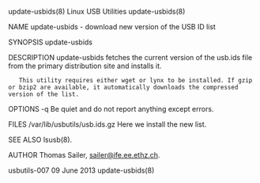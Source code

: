 update-usbids(8)                                                                          Linux USB Utilities                                                                         update-usbids(8)

NAME
       update-usbids - download new version of the USB ID list

SYNOPSIS
       update-usbids

DESCRIPTION
       update-usbids fetches the current version of the usb.ids file from the primary distribution site and installs it.

       This utility requires either wget or lynx to be installed. If gzip or bzip2 are available, it automatically downloads the compressed version of the list.

OPTIONS
       -q     Be quiet and do not report anything except errors.

FILES
       /var/lib/usbutils/usb.ids.gz
              Here we install the new list.

SEE ALSO
       lsusb(8).

AUTHOR
       Thomas Sailer, <sailer@ife.ee.ethz.ch>.

usbutils-007                                                                                 09 June 2013                                                                             update-usbids(8)
